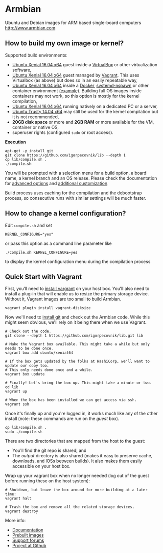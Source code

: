 # Armbian

Ubuntu and Debian images for ARM based single-board computers
http://www.armbian.com

## How to build my own image or kernel?

Supported build environments:

- [Ubuntu Xenial 16.04 x64](http://archive.ubuntu.com/ubuntu/dists/xenial-updates/main/installer-amd64/current/images/netboot/mini.iso) guest inside a [VirtualBox](https://www.virtualbox.org/wiki/Downloads) or other virtualization software,
- [Ubuntu Xenial 16.04 x64](http://archive.ubuntu.com/ubuntu/dists/xenial-updates/main/installer-amd64/current/images/netboot/mini.iso) guest managed by [Vagrant](https://www.vagrantup.com/). This uses Virtualbox (as above) but does so in an easily repeatable way,
- [Ubuntu Xenial 16.04 x64](http://archive.ubuntu.com/ubuntu/dists/xenial-updates/main/installer-amd64/current/images/netboot/mini.iso) inside a [Docker](https://www.docker.com/), [systemd-nspawn](https://www.freedesktop.org/software/systemd/man/systemd-nspawn.html) or other container environment [(example)](https://github.com/igorpecovnik/lib/pull/255#issuecomment-205045273). Building full OS images inside containers may not work, so this option is mostly for the kernel compilation,
- [Ubuntu Xenial 16.04 x64](http://archive.ubuntu.com/ubuntu/dists/xenial-updates/main/installer-amd64/current/images/netboot/mini.iso) running natively on a dedicated PC or a server,
- [Ubuntu Trusty 14.04 x64](http://archive.ubuntu.com/ubuntu/dists/trusty-updates/main/installer-amd64/current/images/netboot/mini.iso) may still be used for the kernel compilation but it is not recommended,
- **20GB disk space** or more and **2GB RAM** or more available for the VM, container or native OS,
- superuser rights (configured `sudo` or root access).

**Execution**

	apt-get -y install git
	git clone https://github.com/igorpecovnik/lib --depth 1
	cp lib/compile.sh .
	./compile.sh

You will be prompted with a selection menu for a build option, a board name, a kernel branch and an OS release. Please check the documentation for [advanced options](https://docs.armbian.com/Developer-Guide_Build-Options/) and [additional customization](https://docs.armbian.com/Developer-Guide_User-Configurations/).

Build process uses caching for the compilation and the debootstrap process, so consecutive runs with similar settings will be much faster.

## How to change a kernel configuration?

Edit `compile.sh` and set

	KERNEL_CONFIGURE="yes"

or pass this option as a command line parameter like

    ./compile.sh KERNEL_CONFIGURE=yes

to display the kernel configuration menu during the compilation process

## Quick Start with Vagrant

First, you'll need to [install vargrant](https://www.vagrantup.com/downloads.html) on your host box. You'll also need to install a plug-in that will enable us to resize the primary storage device. Without it, Vagrant images are too small to build Armbian.

	vagrant plugin install vagrant-disksize

Now we'll need to [install git](https://git-scm.com/downloads) and check out the Armbian code. While this might seem obvious, we'll rely on it being there when we use Vagrant. 

	# Check out the code.
	git clone --depth 1 https://github.com/igorpecovnik/lib.git lib

	# Make the Vagrant box available. This might take a while but only needs to be done once.
	vagrant box add ubuntu/xenial64

	# If the box gets updated by the folks at HashiCorp, we'll want to update our copy too.
	# This only needs done once and a while.
	vagrant box update

	# Finally! Let's bring the box up. This might take a minute or two.
	cd lib
	vagrant up

	# When the box has been installed we can get access via ssh.
	vagrant ssh

Once it's finally up and you're logged in, it works much like any of the other install (note: these commands are run on the *guest* box).

	cp lib/compile.sh .
	sudo ./compile.sh

There are two directories that are mapped from the host to the guest:

* You'll find the git repo is shared, and
* The *output* directory is also shared (makes it easy to preserve cache, downloads, and IOSs between builds). It also makes them easily accessible on your host box.

Wrap up your vagrant box when no longer needed (log out of the guest before running these on the host system):

	# Shutdown, but leave the box around for more building at a later time:
	vagrant halt

	# Trash the box and remove all the related storage devices.
	vagrant destroy

More info:

- [Documentation](http://www.armbian.com/using-armbian-tools/)
- [Prebuilt images](http://www.armbian.com/download/)
- [Support forums](http://forum.armbian.com/ "Armbian support forum")
- [Project at Github](https://github.com/igorpecovnik/lib)
